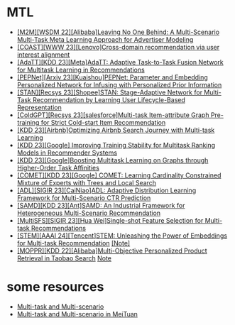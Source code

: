 # MTL
- [[M2M][WSDM 22][Alibaba]Leaving No One Behind: A Multi-Scenario Multi-Task Meta Learning Approach for Advertiser Modeling](https://arxiv.org/abs/2201.06814)
- [[COAST][WWW 23][Lenovo]Cross-domain recommendation via user interest alignment](https://arxiv.org/abs/2301.11467)
- [[AdaTT][KDD 23][Meta]AdaTT: Adaptive Task-to-Task Fusion Network for Multitask Learning in Recommendations](https://arxiv.org/pdf/2304.04959.pdf)
- [[PEPNet][Arxiv 23][Kuaishou]PEPNet: Parameter and Embedding Personalized Network for Infusing with Personalized Prior Information](https://arxiv.org/pdf/2302.01115.pdf)
- [[STAN][Recsys 23][Shopee]STAN: Stage-Adaptive Network for Multi-Task Recommendation by Learning User Lifecycle-Based Representation](https://arxiv.org/abs/2306.12232)
- [[ColdGPT][Recsys 23][salesforce]Multi-task Item-attribute Graph Pre-training for Strict Cold-start Item Recommendation](https://arxiv.org/pdf/2306.14462.pdf)
- [[KDD 23][Airbnb]Optimizing Airbnb Search Journey with Multi-task Learning](https://arxiv.org/abs/2305.18431)
- [[KDD 23][Google] Improving Training Stability for Multitask Ranking Models in Recommender Systems](https://arxiv.org/abs/2302.09178)
- [[KDD 23][Google]Boosting Multitask Learning on Graphs through Higher-Order Task Affinities](https://arxiv.org/abs/2306.14009)
- [[COMET][KDD 23][Google] COMET: Learning Cardinality Constrained Mixture of Experts with Trees and Local Search](https://arxiv.org/abs/2306.02824)
- [[ADL][SIGIR 23][CaiNiao]ADL: Adaptive Distribution Learning Framework for Multi-Scenario CTR Prediction](https://dl.acm.org/doi/pdf/10.1145/3539618.3591944)
- [[SAMD][KDD 23][Ant]SAMD: An Industrial Framework for Heterogeneous Multi-Scenario Recommendation](https://dl.acm.org/doi/pdf/10.1145/3580305.3599955)
- [[MultiSFS][SIGIR 23][Hua Wei]Single-shot Feature Selection for Multi-task Recommendations](https://dl.acm.org/doi/abs/10.1145/3539618.3591767)
- [[STEM][AAAI 24][Tencent]STEM: Unleashing the Power of Embeddings for Multi-task Recommendation](https://arxiv.org/pdf/2308.13537.pdf) [[Note]](https://mp.weixin.qq.com/s/sCF9bXUGokzwVg7jpZcu9w)
- [[MOPPR][KDD 22][Alibaba]Multi-Objective Personalized Product Retrieval in Taobao Search](https://arxiv.org/ftp/arxiv/papers/2210/2210.04170.pdf) [Note](https://mp.weixin.qq.com/s/35LR52W4DwzaPrCfkK-fPw)

# some resources

- [Multi-task and Multi-scenario](https://mp.weixin.qq.com/s/4FRc-keU_4H8ZCYiKftqaA)
- [Multi-task and Multi-scenario in MeiTuan](https://mp.weixin.qq.com/s/vsIStYa9wi4-bqquonHBww)
